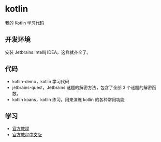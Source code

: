 # kotlin

我的 Kotlin 学习代码

## 开发环境

安装 Jetbrains Intellij IDEA，这样就齐全了。

## 代码

- kotlin-demo，kotlin 学习代码
- jetbrains-quest，Jetbrains 谜题的解密方法，包含了全部 3 个谜题的解密函数。
- kotlin koans，kotlin 练习，用来演练 kotlin 的各种常用功能

## 学习

- [官方教程](https://kotlinlang.org/docs/learning-materials-overview.html)
- [官方教程中文版](https://book.kotlincn.net/)
